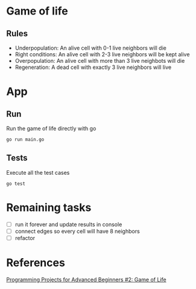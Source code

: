 # Game of life

## Rules

- Underpopulation: An alive cell with 0-1 live neighbors will die
- Right conditions: An alive cell with 2-3 live neighbors will be kept alive
- Overpopulation: An alive cell with more than 3 live neighbots will die
- Regeneration: A dead cell with exactly 3 live neighbors will live

# App
## Run

Run the game of life directly with go

`go run main.go`

## Tests

Execute all the test cases

`go test`

# Remaining tasks

- [ ] run it forever and update results in console
- [ ] connect edges so every cell will have 8 neighbors
- [ ] refactor

# References

[Programming Projects for Advanced Beginners #2: Game of Life](https://robertheaton.com/2018/07/20/project-2-game-of-life/)